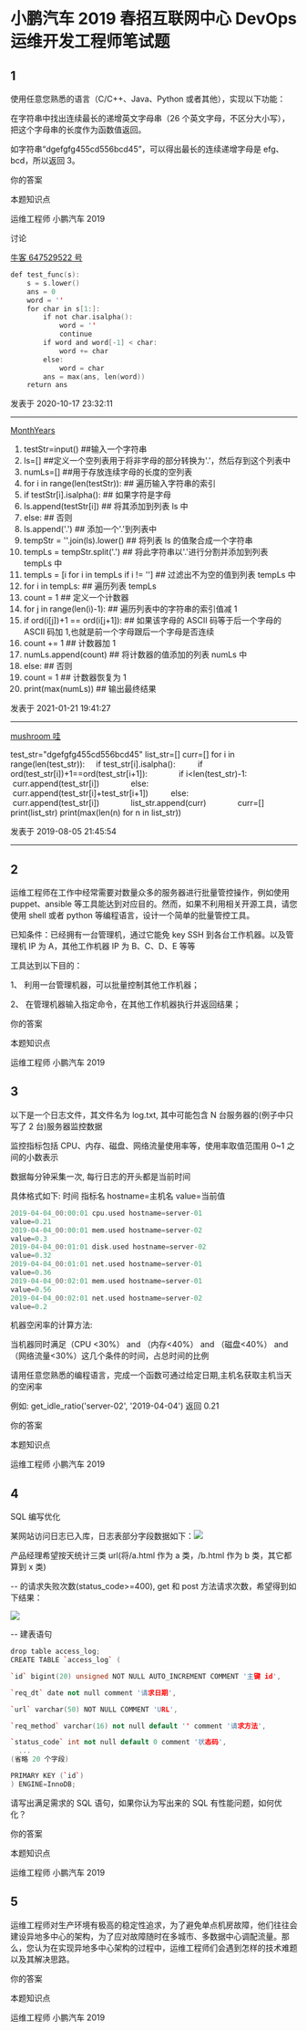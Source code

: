 # 小鹏汽车 2019 春招互联网中心 DevOps 运维开发工程师笔试题

## 1

使用任意您熟悉的语言（C/C++、Java、Python 或者其他），实现以下功能：

在字符串中找出连续最长的递增英文字母串（26 个英文字母，不区分大小写），把这个字母串的长度作为函数值返回。

如字符串“dgefgfg455cd556bcd45”，可以得出最长的连续递增字母是 efg、bcd，所以返回 3。

你的答案

本题知识点

运维工程师 小鹏汽车 2019

讨论

[牛客 647529522 号](https://www.nowcoder.com/profile/647529522)

```cpp
def test_func(s):
    s = s.lower()
    ans = 0
    word = ''
    for char in s[1:]:
        if not char.isalpha():
            word = ''
            continue
        if word and word[-1] < char:
            word += char
        else:
            word = char
        ans = max(ans, len(word))
    return ans
```

 发表于 2020-10-17 23:32:11

* * *

[MonthYears](https://www.nowcoder.com/profile/5259604)

1.  testStr=input() ##输入一个字符串
2.  ls=[] ##定义一个空列表用于将非字母的部分转换为'.'，然后存到这个列表中
3.  numLs=[] ##用于存放连续字母的长度的空列表
4.  for i in range(len(testStr)): ## 遍历输入字符串的索引
5.  if testStr[i].isalpha(): ## 如果字符是字母
6.  ls.append(testStr[i]) ## 将其添加到列表 ls 中
7.  else: ## 否则
8.  ls.append('.') ## 添加一个'.'到列表中
9.  tempStr = ''.join(ls).lower() ## 将列表 ls 的值聚合成一个字符串
10.  tempLs = tempStr.split('.') ## 将此字符串以'.'进行分割并添加到列表 tempLs 中
11.  tempLs = [i for i in tempLs if i != ''] ## 过滤出不为空的值到列表 tempLs 中
12.  for i in tempLs: ## 遍历列表 tempLs
13.  count = 1 ## 定义一个计数器
14.  for j in range(len(i)-1): ## 遍历列表中的字符串的索引值减 1
15.  if ord(i[j])+1 == ord(i[j+1]): ## 如果该字母的 ASCII 码等于后一个字母的 ASCII 码加 1,也就是前一个字母跟后一个字母是否连续
16.  count += 1 ## 计数器加 1
17.  numLs.append(count) ## 将计数器的值添加的列表 numLs 中
18.  else: ## 否则
19.  count = 1 ## 计数器恢复为 1
20.  print(max(numLs)) ## 输出最终结果

发表于 2021-01-21 19:41:27

* * *

[mushroom 哇](https://www.nowcoder.com/profile/207222977)

test_str="dgefgfg455cd556bcd45"
list_str=[]
curr=[]
for i in range(len(test_str)):
    if test_str[i].isalpha():
         if ord(test_str[i])+1==ord(test_str[i+1]):
             if i<len(test_str)-1:
                 curr.append(test_str[i])
             else:
                 curr.append(test_str[i]+test_str[i+1])
         else:
             curr.append(test_str[i])
             list_str.append(curr)
             curr=[]
print(list_str)
print(max(len(n) for n in list_str))

发表于 2019-08-05 21:45:54

* * *

## 2

运维工程师在工作中经常需要对数量众多的服务器进行批量管控操作，例如使用 puppet、ansible 等工具能达到对应目的。然而，如果不利用相关开源工具，请您使用 shell 或者 python 等编程语言，设计一个简单的批量管控工具。

已知条件：已经拥有一台管理机，通过它能免 key SSH 到各台工作机器。以及管理机 IP 为 A，其他工作机器 IP 为 B、C、D、E 等等

工具达到以下目的：

1、 利用一台管理机器，可以批量控制其他工作机器；

2、 在管理机器输入指定命令，在其他工作机器执行并返回结果；

你的答案

本题知识点

运维工程师 小鹏汽车 2019

## 3

以下是一个日志文件，其文件名为 log.txt, 其中可能包含 N 台服务器的(例子中只写了 2 台)服务器监控数据

监控指标包括 CPU、内存、磁盘、网络流量使用率等，使用率取值范围用 0~1 之间的小数表示

数据每分钟采集一次, 每行日志的开头都是当前时间

具体格式如下: 时间 指标名 hostname=主机名 value=当前值

```cpp
2019-04-04_00:00:01 cpu.used hostname=server-01
value=0.21
2019-04-04_00:00:01 mem.used hostname=server-02
value=0.3
2019-04-04_00:01:01 disk.used hostname=server-02
value=0.32
2019-04-04_00:01:01 net.used hostname=server-01
value=0.36
2019-04-04_00:02:01 mem.used hostname=server-01
value=0.56
2019-04-04_00:02:01 net.used hostname=server-02
value=0.2
```

机器空闲率的计算方法:

当机器同时满足（CPU <30%） and （内存<40%） and （磁盘<40%） and （网络流量<30%）这几个条件的时间，占总时间的比例

请用任意您熟悉的编程语言，完成一个函数可通过给定日期,主机名获取主机当天的空闲率

例如: get_idle_ratio('server-02', '2019-04-04') 返回 0.21

你的答案

本题知识点

运维工程师 小鹏汽车 2019

## 4

SQL 编写优化

某网站访问日志已入库，日志表部分字段数据如下：![](img/6bc44cd2ca7aea759476ff1c398dbff5.png)

产品经理希望按天统计三类 url(将/a.html 作为 a 类，/b.html 作为 b 类，其它都算到 x 类)

-- 的请求失败次数(status_code>=400), get 和 post 方法请求次数，希望得到如下结果：

![](img/ae5b425d33690234a7fb1b5f0ad6d978.png)

-- 建表语句

```cpp
drop table access_log;
CREATE TABLE `access_log` (

`id` bigint(20) unsigned NOT NULL AUTO_INCREMENT COMMENT '主键 id',

`req_dt` date not null comment '请求日期',

`url` varchar(50) NOT NULL COMMENT 'URL',

`req_method` varchar(16) not null default '' comment '请求方法',

`status_code` int not null default 0 comment '状态码',
  ...
(省略 20 个字段)

PRIMARY KEY (`id`)
) ENGINE=InnoDB;
```

请写出满足需求的 SQL 语句，如果你认为写出来的 SQL 有性能问题，如何优化？

你的答案

本题知识点

运维工程师 小鹏汽车 2019

## 5

运维工程师对生产环境有极高的稳定性追求，为了避免单点机房故障，他们往往会建设异地多中心的架构，为了应对故障随时在多城市、多数据中心调配流量。那么，您认为在实现异地多中心架构的过程中，运维工程师们会遇到怎样的技术难题以及其解决思路。

你的答案

本题知识点

运维工程师 小鹏汽车 2019